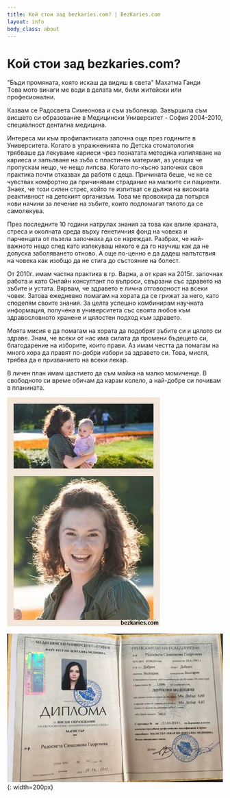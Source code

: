 ```yaml
---
title: Кой стои зад bezkaries.com? | BezKaries.com
layout: info
body_class: about
---
```

# Кой стои зад bezkaries.com?

"Бъди промяната, която искаш да видиш в света" Махатма Ганди<br /> 
Tова мото винаги ме води в делата ми, били житейски или професионални.

Казвам се Радосвета Симеонова и съм зъболекар. Завършила съм висшето си образование в Медицински Университет - София 2004-2010, специалност дентална медицина.

Интереса ми към профилактиката започна още през годините в Университета. Когато в упражненията по Детска стоматология трябваше да лекуваме кариеси чрез познатата методика изпиляване на кариеса и запълване на зъба с пластичен материал, аз усещах че пропускам нещо, че нещо липсва. Когато по-късно започнах своя практика почти отказвах да работя с деца. Причината беше, че не се чувствах комфортно да причинявам страдание на малките си пациенти. Знаех, че този силен стрес, който те изпитват се дължи на високата реактивност на детският организъм. Това ме провокира да потърся нови начини за лечение на зъбите, които подпомагат тялото да се самолекува.

През последните 10 години натрупах знания за това как влияе храната, стреса и околната среда върху генетичния фонд на човека и парченцата от пъзела започнаха да се нареждат. Разбрах, че най-важното нещо след като излекуваш някого е да го научиш как да не допуска заболяването отново. А още по-ценно е да дадеш напътствия на човека как изобщо да не стига до състояние на болест.

От 2010г. имам частна практика в гр. Варна, а от края на 2015г. започнах работа и като Онлайн консултант по въпроси, свързани със здравето на зъбите и устата. 
Вярвам, че здравето е лична отговорност на всеки човек. Затова ежедневно помагам на хората да се грижат за него, като споделям своите знания. За целта успешно комбинирам научната информация, получена в университета със своята любов към здравословното хранене и цялостен подход към здравето.

Моята мисия е да помагам на хората да подобрят зъбите си и цялото си здраве. Знам, че всеки от нас има силата да промени бъдещето си, благодарение на изборите, които прави. Аз имам честта да помагам на много хора да правят по-добри избори за здравето си. Това, мисля, трябва да е призванието на всеки лекар.

В личен план имам щастието да съм майка на малко момиченце. В свободното си време обичам да карам колело, а най-добре си почивам в планината.

![drrsimeonova](/images/rsimeonova.jpg)

![diploma](/images/diploma.jpg){: width=200px}




